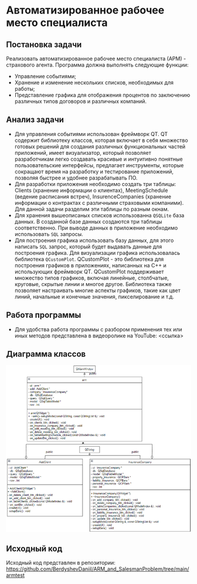 # Автоматизированное рабочее место специалиста
## Постановка задачи
Реализовать автоматизированное рабочее место специалиста (АРМ) - страхового агента.
Программа должна выполнять следующие функции:
- Управление событиями;
- Хранение и изменение нескольких списков, необходимых для работы;
- Представление графика для отображения процентов по заключению различных типов договоров и различных компаний.

## Анализ задачи
- Для управления событиями использован фреймворк QT. QT содержит библиотеку классов, которая включает в себя множество готовых решений для создания различных функциональных частей приложений, имеет визуализатор, который позволяет разработчикам легко создавать красивые и интуитивно понятные пользовательские интерфейсы, предлагает инструменты, которые сокращают время на разработку и тестирование приложений, позволяя быстрее и удобнее разрабатывать ПО.
- Для разработки приложения необходимо создать три таблицы: Clients (хранение информации о клиентах), MeetingSchedule (ведение расписания встреч), InsurenceCompanies (хранение информации о контрактах с различными страховыми компаними). Для данной задачи разделим эти таблицы по разным окнам.
- Для хранения вышеописаных списков использованна ```QSQLite``` база данных. В созданной базе данных создаются три таблицы соответственно. При выводе данных в приложение необходимо использовать ```SQL``` запросы.
- Для построения графика использовать базу данных, для этого написать ```SQL``` запрос, который будет выдавать данные для построения графика. Для визуализации графика использовалась библиотека ```QCustomPlot```. QCustomPlot - это библиотека для построения графиков в приложениях, написанных на C++ и использующих фреймворк QT. QCustomPlot поддерживает множество типов графиков, включая линейные, столбчатые, круговые, скрытые линии и многое другое. Библиотека также позволяет настраивать многие аспекты графиков, такие как цвет линий, начальные и конечные значения, пикселирование и т.д.

## Работа программы
- Для удобства работа программы с разбором применения тех или иных методов представлена в видеоролике на YouTube: <ссылка>

## Диаграмма классов
<img src="./ARM_files/АРМ.png">

## Исходный код
Исходный код представлен в репозитории: https://github.com/BerdyshevDaniil/ARM_and_SalesmanProblem/tree/main/armtest
